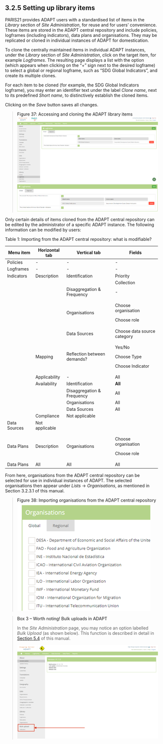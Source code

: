 ## 3.2.5 Setting up library items <!-- {docsify-ignore} -->

PARIS21 provides ADAPT users with a standardised list of items in the
*Library* section of *Site Administration*, for reuse and for users’
convenience. These items are stored in the ADAPT central repository and
include policies, logframes (including indicators), data plans and
organisations. They may be replicated or cloned in individual instances
of ADAPT for domestication.

To clone the centrally maintained items in individual ADAPT instances,
under the *Library* section of *Site Administration*, click on the
target item, for example *Logframes*. The resulting page displays a list
with the option (which appears when clicking on the “+” sign next to the
desired logframe) to select a global or regional logframe, such as “SDG
Global Indicators”, and create its multiple clones.

For each item to be cloned (for example, the SDG Global Indicators
logframe), you may enter an identifier text under the label *Clone
name*, next to its predefined *Short name*, to distinctively establish
the cloned items.

Clicking on the *Save* button saves all changes.

><a id="figure37" class="figure-title">Figure 37: Accessing and cloning the ADAPT library items</a>
><img src="ADAPTmedia\media\image36.png" class="figures" />
><img src="ADAPTmedia\media\image37.png" class="figures" />

Only certain details of items cloned from the ADAPT central repository
can be edited by the administrator of a specific ADAPT instance. The
following information can be modified by users:

<a id="table1" class="table-title">Table 1: Importing from the ADAPT central repository: what is modifiable?</a>
<table>
  <thead>
    <tr>
      <th><strong>Menu item</strong></th>
      <th><strong>Horizontal tab</strong></th>
      <th><strong>Vertical tab</strong></th>
      <th><strong>Fields</strong></th>
    </tr>
  </thead>
  <tbody>
    <tr>
      <td>Policies</td>
      <td>-</td>
      <td>-</td>
      <td>-</td>
    </tr>
    <tr>
      <td>Logframes</td>
      <td>-</td>
      <td>-</td>
      <td>-</td>
    </tr>
    <tr>
      <td>Indicators</td>
      <td>Description</td>
      <td>Identification</td>
      <td>Priority</td>
    </tr>
    <tr>
      <td></td>
      <td></td>
      <td></td>
      <td>Collection</td>
    </tr>
    <tr>
      <td></td>
      <td></td>
      <td>Disaggregation &amp; Frequency</td>
      <td>-</td>
    </tr>
    <tr>
      <td></td>
      <td></td>
      <td>Organisations</td>
      <td><p>Choose organisation</p>
          <p>Choose role</p></td>
    </tr>
    <tr>
      <td></td>
      <td></td>
      <td>Data Sources</td>
      <td>Choose data source category</td>
    </tr>
    <tr>
      <td></td>
      <td>Mapping</td>
      <td>Reflection between demands?</td>
      <td><p>Yes/No</p>
          <p>Choose Type</p>
          <p>Choose Indicator</p></td>
    </tr>
    <tr>
      <td></td>
      <td>Applicability</td>
      <td>-</td>
      <td>All</td>
    </tr>
    <tr>
      <td></td>
      <td>Availability</td>
      <td>Identification</td>
      <td><strong>All</strong></td>
    </tr>
    <tr>
      <td></td>
      <td></td>
      <td>Disaggregation &amp; Frequency</td>
      <td>All</td>
    </tr>
    <tr>
      <td></td>
      <td></td>
      <td>Organisations</td>
      <td>All</td>
    </tr>
    <tr>
      <td></td>
      <td></td>
      <td>Data Sources</td>
      <td>All</td>
    </tr>
    <tr>
      <td></td>
      <td>Compliance</td>
      <td>Not applicable</td>
      <td></td>
    </tr>
    <tr>
      <td>Data Sources</td>
      <td>Not applicable</td>
      <td></td>
      <td></td>
    </tr>
    <tr>
      <td>Data Plans</td>
      <td>Description</td>
      <td>Organisations</td>
      <td><p>Choose organisation</p>
          <p>Choose role</p></td>
    </tr>
    <tr>
      <td>Data Plans</td>
      <td>All</td>
      <td>All</td>
      <td>All</td>
    </tr>
  </tbody>
</table>

From here, organisations from the ADAPT central repository can be
selected for use in individual instances of ADAPT. The selected
organisations then appear under *Lists* -&gt; *Organisations*, as
mentioned in Section 3.2.3.1 of this manual.

><a id="figure38" class="figure-title">Figure 38: Importing organisations from the ADAPT central repository</a>
><img src="ADAPTmedia\media\image38.png" class="figures" />

><a id="box3" class="box-title">Box 3 – Worth noting! Bulk uploads in ADAPT</a>
>
>In the *Site Administration* page, you may notice an option labelled
*Bulk Upload* (as shown below). This function is described in detail in
[Section 5.4](5_4.md) of this manual.
>
><img src="ADAPTmedia\media\image39.png" class="figures" />
